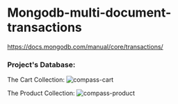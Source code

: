 # Mongodb-multi-document-transactions

https://docs.mongodb.com/manual/core/transactions/

### Project's Database:  

The Cart Collection:
![compass-cart](https://user-images.githubusercontent.com/38184193/53634003-b92f8f80-3c21-11e9-8ee7-069ac60b4428.png)

The Product Collection:
![compass-product](https://user-images.githubusercontent.com/38184193/53634179-2d6a3300-3c22-11e9-9b7b-ced392845ec8.png)
